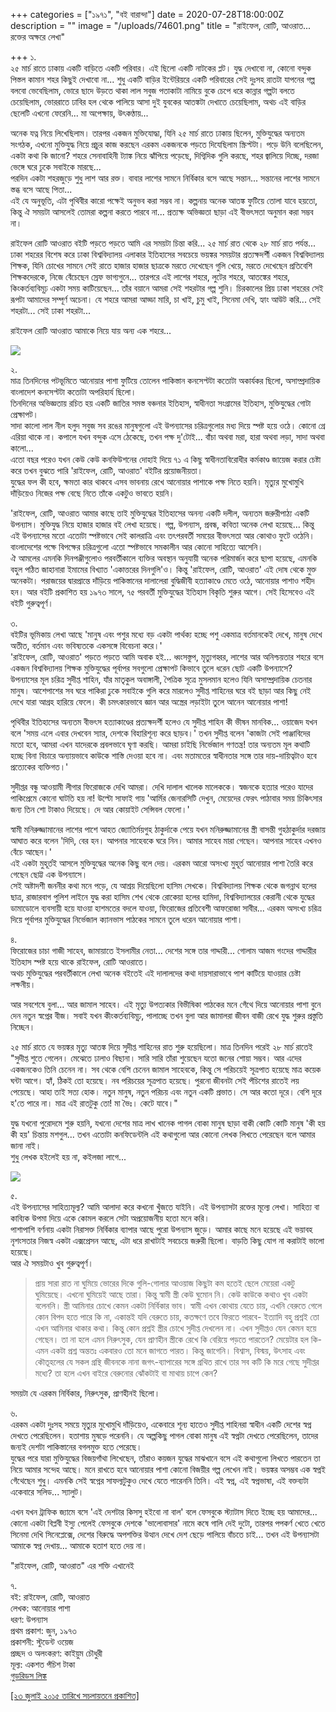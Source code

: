 +++
categories = ["১৯৭১", "বই বারান্দা"]
date = 2020-07-28T18:00:00Z
description = ""
image = "/uploads/74601.png"
title = "রাইফেল, রোটি, আওরাত... রক্তের অক্ষরে লেখা"

+++
১.  
২৫ মার্চ রাতে ঢাকায় একটি বাড়িতে একটি পরিবার। এই ছিলো একটি নাটকের প্লট। যুদ্ধ দেখাবো না, কোনো বন্দুক পিস্তল কামান শহর কিছুই দেখাবো না... শুধু একটি বাড়ির ইন্টেরিয়রে একটি পরিবারের সেই দুঃসহ রাতটা যাপনের গল্প বলবো ভেবেছিলাম, ভোরে ছাদে উড়তে থাকা লাল সবুজ পতাকাটা নামিয়ে বুকে চেপে ধরে কান্নার গল্পটা বলতে চেয়েছিলাম, ভোররাতে ঢাবির হল থেকে পালিয়ে আসা দুই যুবকের আতঙ্কটা দেখাতে চেয়েছিলাম, অথচ এই বাড়ির ছেলেটি এখনো ফেরেনি... মা অপেক্ষায়, উৎকণ্ঠায়...

অনেক যত্ন নিয়ে লিখেছিলাম। তারপর একজন মুক্তিযোদ্ধা, যিনি ২৫ মার্চ রাতে ঢাকায় ছিলেন, মুক্তিযুদ্ধের অন্যতম সংগঠক, এখনো মুক্তিযুদ্ধ নিয়ে প্রচুর কাজ করছেন এরকম একজনকে পড়তে দিযেছিলাম স্ক্রিপ্টটা। পড়ে উনি বলেছিলেন, একটা কথা কি জানো? শহরে সেনাবাহিনী ট্যাঙ্ক নিয়ে ঝাঁপিয়ে পড়েছে, দিগ্বিদিক গুলি করছে, শহর জ্বালিয়ে দিচ্ছে, দরজা ভেঙ্গে ঘরে ঢুকে সবাইকে মারছে...  
পরদিন একটা শহরজুড়ে শুধু লাশ আর রক্ত। বাবার লাশের সামনে নির্বিকার বসে আছে সন্তান... সন্তানের লাশের সামনে স্তব্ধ বসে আছে পিতা...  
এই যে অনুভূতি, এটা পৃথিবীর কারো পক্ষেই অনুভব করা সম্ভব না। কল্পনায় অনেক আতঙ্ক ফুটিয়ে তোলা যাবে হয়তো, কিন্তু ঐ সময়টা আসলেই তোমরা কল্পনা করতে পারবে না... প্রত্যক্ষ অভিজ্ঞতা ছাড়া এই বীভৎসতা অনুমান করা সম্ভব না।

রাইফেল রোটি আওরাত বইটি পড়তে পড়তে আমি এর সময়টা চিন্তা করি... ২৫ মার্চ রাত থেকে ২৮ মার্চ রাত পর্যন্ত... ঢাকা শহরের বিশেষ করে ঢাকা বিশ্ববিদ্যালয় এলাকার ইতিহাসের সবচেয়ে ভয়ঙ্কর সময়টার প্রত্যক্ষদর্শী একজন বিশ্ববিদ্যালয় শিক্ষক, যিনি চোখের সামনে সেই রাতে হাজার হাজার ছাত্রকে মরতে দেখেছেন গুলি খেয়ে, মরতে দেখেছেন প্রতিবেশি শিক্ষকদেরকে, নিজে বেঁচেছেন স্রেফ ভাগ্যগুনে... তারপরে এই লাশের শহরে, লুটের শহরে, আতঙ্কের শহরে, কিংকর্তব্যবিমূঢ় একটা সময় কাটিয়েছেন... তাঁর বয়ানে আমরা সেই শহরটার গল্প শুনি। চিরকালের প্রিয় ঢাকা শহরের সেই রূপটা আমাদের সম্পূর্ণ অচেনা। যে শহরে আমরা আড্ডা মারি, চা খাই, চুমু খাই, সিনেমা দেখি, হ্যাং আউট করি... সেই শহরটা... সেই ঢাকা শহরটা...

রাইফেল রোটি আওরাত আমাকে নিয়ে যায় অন্য এক শহরে...

![](/uploads/vvjdlpr42tnsuall_anwar_pasha.jpg)

২.  
মাত্র তিনদিনের পটভূমিতে আনোয়ার পাশা ফুটিয়ে তোলেন পাকিস্তান কনসেপ্টটা কতোটা অকার্যকর ছিলো, অসাম্প্রদায়িক বাংলাদেশ কনসেপ্টটা কতোটা অপরিহার্য ছিলো।  
তিনদিনের অভিজ্ঞতায় রচিত হয় একটি জাতির সমস্ত বঞ্চনার ইতিহাস, স্বাধীনতা সংগ্রামের ইতিহাস, মুক্তিযুদ্ধের গোটা প্রেক্ষাপট।  
সাদা কালো লাল নীল হলুদ সবুজ সব রঙের মানুষগুলো এই উপন্যাসের চরিত্রগুলোর মধ্য দিয়ে স্পষ্ট হয়ে ওঠে। কোনো গ্রে এরিয়া থাকে না। কপালে যখন বন্দুক এসে ঠেকেছে, তখন পক্ষ দু'টোই... বাঁচা অথবা মরা, হারা অথবা লড়া, সাদা অথবা কালো...  
এতো বছর পরেও যখন কেউ কেউ কনফিউশনের দোহাই দিয়ে ৭১ এ কিছু স্বাধীনতাবিরোধীর কর্মকাণ্ড জায়েজ করার চেষ্টা করে তখন বুঝতে পারি 'রাইফেল, রোটি, আওরাত' বইটির প্রয়োজনীয়তা।  
যুদ্ধের ফল কী হবে, ক্ষমতা কার থাকবে এসব ভাবনায় রেখে আনোয়ার পাশাকে পক্ষ নিতে হয়নি। মৃত্যুর মুখোমুখি দাঁড়িয়েও নিজের পক্ষ বেছে নিতে তাঁকে একটুও ভাবতে হয়নি।

'রাইফেল, রোটি, আওরাত আমার কাছে তাই মুক্তিযুদ্ধের ইতিহাসের অনন্য একটি দলীল, অন্যতম জরুরীপাঠ্য একটি উপন্যাস। মুক্তিযুদ্ধ নিয়ে হাজার হাজার বই লেখা হয়েছে। গল্প, উপন্যাস, প্রবন্ধ, কবিতা অনেক লেখা হয়েছে... কিন্তু এই উপন্যাসের মতো এতোটা স্পষ্টভাবে সেই কালরাত্রি এবং তৎপরবর্তী সময়ের বীভৎসতা আর কোথাও ফুটে ওঠেনি। বাংলাদেশের পক্ষে বিপক্ষের চরিত্রগুলো এতো স্পষ্টভাবে সমকালীন আর কোনো সাহিত্যে আসেনি।  
ঐ আমলের এমনকি দিনপঞ্জীগুলোও পরবর্তীকালে ব্যক্তির অবস্থান অনুযায়ী অনেক পরিমার্জন করে ছাপা হয়েছে, এমনকি বহুল পঠিত জাহানারা ইমামের বিখ্যাত 'একাত্তরের দিনগুলি'ও। কিন্তু 'রাইফেল, রোটি, আওরাত' এই দোষ থেকে মুক্ত অনেকটা। পরাজয়ের দ্বারপ্রান্তে দাঁড়িয়ে পাকিস্তানের দালালেরা বুদ্ধিজীবী হত্যাকাণ্ডে মেতে ওঠে, আনোয়ার পাশাও শহীদ হন। আর বইটি প্রকাশিত হয় ১৯৭৩ সালে, ৭৫ পরবর্তী মুক্তিযুদ্ধের ইতিহাস বিকৃতি শুরুর আগে। সেই হিসেবেও এই বইটি গুরুত্বপূর্ণ।

৩.  
বইটির ভূমিকায় লেখা আছে 'মানুষ এবং পশুর মধ্যে বড় একটা পার্থক্য হচ্ছে পশু একমাত্র বর্তমানকেই দেখে, মানুষ দেখে অতীত, বর্তমান এবং ভবিষ্যতকে একসঙ্গে বিবেচনা করে।'  
'রাইফেল, রোটি, আওরাত' পড়তে পড়তে আমি অবাক হই... ধ্বংসস্তুপ, মৃত্যুগহ্বর, লাশের আর অনিশ্চয়তার শহরে বসে একজন বিশ্ববিদ্যালয় শিক্ষক মুক্তিযুদ্ধের পূর্বাপর সবগুলো প্রেক্ষাপট কিভাবে তুলে ধরেন ছোট একটি উপন্যাসে?  
উপন্যাসের মূল চরিত্র সুদীপ্ত শাহিন, যাঁর মাতৃকুল অবাঙ্গালী, পৈত্রিক সূত্রে মুসলমান হলেও যিনি অসাম্প্রদায়িক চেতনার মানুষ। আশেপাশের সব ঘরে পাকিরা ঢুকে সবাইকে গুলি করে মারলেও সুদীপ্ত শাহিনের ঘরে বই ছাড়া আর কিছু নেই দেখে যারা আগ্রহ হারিয়ে ফেলে। কী চমৎকারভাবে জ্ঞান আর অস্ত্রের লড়াইটা তুলে আনেন আনোয়ার পাশা!

পৃথিবীর ইতিহাসের অন্যতম বীভৎস হত্যাকাণ্ডের প্রত্যক্ষদর্শী হলেও যে সুদীপ্ত শাহিন কী ভীষন মানবিক... ওয়াজেদ যখন বলে 'সময় এলে এবার দেখবেন স্যার, দেশকে বিহারিশূন্য করে ছাড়ব।' তখন সুদীপ্ত বলেন 'কাজটা সেই পাঞ্জাবিদের মতো হবে, আমরা এখন যাদেরকে প্রবলভাবে ঘৃণা করছি। আমরা চাইছি নির্ভেজাল গণতন্ত্র! তার অন্যতম মূল কথাটি হচ্ছে বিনা বিচারে অন্যায়ভাবে কাউকে শাস্তি দেওয়া হবে না। এবং মতামতের স্বাধীনতার সঙ্গে তার দায়-দায়িত্বটাও হবে প্রত্যেকের ব্যক্তিগত।'

সুদীপ্তর বন্ধু আওয়ামী লীগার ফিরোজকে দেখি আমরা। দেখি দালাল খালেক মালেককে। স্বজনকে হত্যার পরেও যাদের পাকিপ্রেমে কোনো ঘাটতি হয় না! উল্টো সাফাই গায় 'আর্মির জেনারসিটি দেখুন, মেয়েদের ফেরৎ পাঠাবার সময় চিকিৎসার জন্য তিন শো টাকাও দিয়েছে। দে আর কোয়াইট সেন্সিবল ফেলো।'

স্বামী মনিরুজ্জামানের লাশের পাশে আহত জ্যোতির্ময়গুহ ঠাকুর্দাকে পেয়ে যখন মনিরুজ্জামানের স্ত্রী বাসন্তী গুহঠাকুর্দার দরজায় আঘাত করে বলেন 'দিদি, বের হন। আপনার সাহেবকে ঘরে নিন। আমার সাহেব মারা গেছেন। আপনার সাহেব এখনও বেঁচে আছেন।'  
এই একটা মুহূর্তই আসলে মুক্তিযুদ্ধের অনেক কিছু বলে দেয়। এরকম আরো অসংখ্য মুহূর্ত আনোয়ার পাশা তৈরি করে গেছেন ছোট্ট এক উপন্যাসে।  
সেই অষ্টাদশী জননীর কথা মনে পড়ে, যে আশ্রয় দিয়েছিলো হাসিম সেখকে। বিশ্ববিদ্যালয় শিক্ষক থেকে জগন্নাথ হলের ছাত্র, রাজারবাগ পুলিশ লাইনে যুদ্ধ করা হাসিম শেখ থেকে রোকেয়া হলের হামিদা, বিশ্ববিদ্যালয়ের কেরানী থেকে যুদ্ধের ডামাডোলে ব্যবসায়ী হয়ে যাওয়া হাশমতের বদলে যাওয়া, ফিরোজের প্রতিবেশী আফরোজা সাবীর... এরকম অসংখ্য চরিত্র দিয়ে পূর্বাপর মুক্তিযুদ্ধের নির্ভেজাল ক্যানভাস পাঠকের সামনে তুলে ধরেন আনোয়ার পাশা।

৪.  
ফিরোজের চাচা গাজী সাহেব, জামায়াতে ইসলামীর নেতা... দেশের সঙ্গে তার গাদ্দারী... গোলাম আজম গংদের গাদ্দারীর ইতিহাস স্পষ্ট হয়ে থাকে রাইফেল, রোটি আওরাতে।  
অথচ মুক্তিযুদ্ধের পরবর্তীকালে লেখা অনেক বইতেই এই দালালদের কথা দায়সারাভাবে পাশ কাটিয়ে যাওয়ার চেষ্টা লক্ষনীয়।

আর সবশেষে বুলা... আর জামাল সাহেব। এই মৃত্যু উপত্যকার বিভীষিকা পাঠকের মনে গেঁথে দিয়ে আনোয়ার পাশা বুনে দেন নতুন স্বপ্নের বীজ। সবাই যখন কীংকর্তব্যবিমূঢ়, পালাচ্ছে তখন বুলা আর জামালরা জীবন বাজী রেখে যুদ্ধ শুরুর প্রস্তুতি নিচ্ছেন।

২৫ মার্চ রাতে যে ভয়ঙ্কর মৃত্যু আতঙ্ক দিয়ে সুদীপ্ত শাহিনের রাত শুরু হয়েছিলো। মাত্র তিনদিন পরেই ২৮ মার্চ রাতেই "সুদীপ্ত শুতে গেলেন। মেঝেতে ঢালাও বিছানা। সারি সারি তাঁরা শুয়েছেন যতো জনের শোয়া সম্ভব। আর এদের একজনকেও তিনি চেনেন না। সব থেকে বেশি চেনেন জামাল সাহেবকে, কিন্তু সে পরিচয়েই সূত্রপাত হয়েছে মাত্র কয়েক ঘন্টা আগে। হ্যাঁ, ঠিকই তো হয়েছে। নব পরিচয়ের সূত্রপাত হয়েছে। পুরনো জীবনটা সেই পঁচিশের রাতেই লয় পেয়েছে। আহা তাই সত্য হোক। নতুন মানুষ, নতুন পরিচয় এবং নতুন একটি প্রভাত। সে আর কতো দূরে। বেশি দূরে হ'তে পারে না। মাত্র এই রাতটুকু তো! মা ভৈঃ। কেটে যাবে।"

যুদ্ধ যখনো পুরোদমে শুরু হয়নি, যখনো দেশের মাত্র লাখ খানেক পাগল বোকা মানুষ ছাড়া বাকী কোটি কোটি মানুষ 'কী হয় কী হয়' চিন্তায় মশগুল... তখন এতোটা কনফিডেন্টলি এই কথাগুলো আর কোনো লেখক লিখতে পেরেছেন বলে আমার জানা নাই।  
শুধু লেখক হইলেই হয় না, কইলজা লাগে...

![](/uploads/6b3f3dd02db0f27b20f1f1f8a74f18f9-5c131ac23537d.webp)

৫.  
এই উপন্যাসের সাহিত্যমূল্য? আমি আলাদা করে কখনো খুঁজতে যাইনি। এই উপন্যাসটা রক্তের মূল্যে লেখা। সাহিত্য বা কাব্যিক উপমা দিয়ে একে কোমল করলে সেটা অপ্রয়োজনীয় হতো মনে করি।  
পাশাপাশি বর্ণনায় একটা নিরাসক্ত নির্বিকার ব্যাপার আছে পুরো উপন্যাস জুড়ে। আমার কাছে মনে হয়েছে এই ভয়াবহ নৃশংসতার নিজস্ব একটা এক্সপ্রেসন আছে, এটা ধরে রাখাটাই সবচেয়ে জরুরী ছিলো। বাড়তি কিছু যোগ না করাটাই ভালো হয়েছে।  
আর ঐ সময়টাও খুব গুরুত্বপূর্ণ।

> প্রায় সারা রাত না ঘুমিয়ে ভোরের দিকে গুলি-গোলার আওয়াজ কিছুটা কম হতেই ছেলে মেয়েরা একটু ঘুমিয়েছে। এখনো ঘুমিয়েই আছে তারা। কিন্তু স্বামী স্ত্রী কেউ ঘুমোন নি। কেউ কাউকে কথাও খুব একটা বলেননি। স্ত্রী আমিনার চোখে কেমন একটা নির্বিকার ভাব। স্বামী এখন কোথায় যেতে চায়, এখনি বেরুতে গেলে কোন বিপদ হতে পারে কি না, একান্তই যদি বেরুতে চায়, কতক্ষণে তবে ফিরতে পারবে- ইত্যাদি বহু প্রশ্নই তো এখন আমিনার থাকার কথা। কিন্তু কোন প্রশ্নই স্ত্রীর চোখে সুদীপ্ত দেখলেন না। এখন সুদীপ্তও যেন কেমন হয়ে গেছেন। তা না হলে এমন নিরুৎসুক, যেন প্রাণহীন স্ত্রীকে রেখে কি বেরিয়ে পড়তে পারতেন? মেয়েটার হল কি- এমন একটা প্রশ্ন অন্ততঃ একবারও তো মনে জাগতে পারত। কিন্তু জাগেনি। বিশ্বাস, বিস্ময়, উৎসাহ এবং কৌতূহলের যে সকল গ্রন্থি জীবনকে নানা জগৎ-ব্যাপারের সঙ্গে গ্রথিত রাখে তার সব কটি কি মরে গেছে সুদীপ্তর মধ্যে? তা হলে এখন বাইরে বেরুনোর ঝোঁকটাই বা মাথায় চাপে কেন?

সময়টা যে এরকম নির্বিকার, নিরুৎসুক, প্রাণহীনই ছিলো।

৬.  
এরকম একটা দুঃসহ সময়ে মৃত্যুর মুখোমুখি দাঁড়িয়েও, একেবারে শূন্য হাতেও সুদীপ্ত শাহিনরা স্বাধীন একটি দেশের স্বপ্ন দেখতে পেরেছিলেন। হতাশায় মুষড়ে পরেননি। যে অল্পকিছু পাগল বোকা মানুষ এই স্বপ্নটা দেখতে পেরেছিলেন, তাদের জন্যই দেশটা পাকিস্তানের বগলমুক্ত হতে পেরেছে।  
যুদ্ধের পরে যারা মুক্তিযুদ্ধের বিজয়গাঁথা লিখেছেন, তাঁরাও কয়জন যুদ্ধের মাঝখানে বসে এই কথাগুলো লিখতে পারতেন তা নিয়ে আমার সন্দেহ আছে। মনে রাখতে হবে আনোয়ার পাশা কোনো বিজয়ীর গল্প লেখেন নাই। ভয়ঙ্কর অসম্ভব এক স্বপ্নই গেঁথেছেন শুধু। এমনকি সেই স্বপ্নের সাফল্যটুকুও দেখে যেতে পারেননি তিনি। এই স্বপ্ন, এই স্বপ্নভাষা, এই বক্তব্যটা একেবারে সলিড... স্যালুট।

এখন যখন ট্রাফিক জ্যামে বসে 'এই দেশটার কিসসু হইবো না বাল' বলে ফেসবুকে স্ট্যাটাস দিতে ইচ্ছে হয় আমাদের... কোনো একটা বিপ্লবী ইস্যু পেলেই ফেসবুকে দেশকে 'ভালোবাসার' নামে কষে গালি দেই দুটো, তারপর পপকর্ণ খেতে খেতে সিনেমা দেখি সিনেপ্লেক্সে, দেশের বিরুদ্ধে অপশক্তির উত্থান দেখে দেশ ছেড়ে পালিয়ে বাঁচতে চাই... তখন এই উপন্যাসটা আমাকে স্বপ্ন দেখায়... আমাকে হতাশ হতে দেয় না।

"রাইফেল, রোটি, আওরাত" এর শক্তি এখানেই

৭.  
বই: রাইফেল, রোটি, আওরাত  
লেখক: আনোয়ার পাশা  
ধরণ: উপন্যাস  
প্রথম প্রকাশ: জুন, ১৯৭৩  
প্রকাশনী: স্টুডেন্ট ওয়েজ  
প্রচ্ছদ ও অলংকরণ: কাইয়ুম চৌধুরী  
মূল্য: একশত পঁচিশ টাকা  
[গুডরিডস লিঙ্ক](https://www.goodreads.com/book/show/17728147)

[\[২৩ জুলাই ২০১৫ তারিখে সচলায়তনে প্রকাশিত\]](http://www.sachalayatan.com/nazrul_islam/54801)